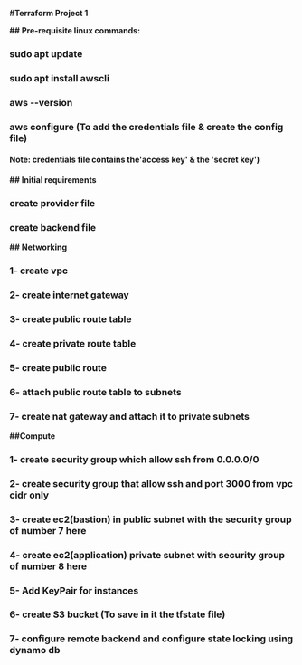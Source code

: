 **#Terraform Project 1** 

**## Pre-requisite linux commands:**

### sudo apt update
### sudo apt install awscli
### aws --version
### aws configure (To add the credentials file & create the config file) 
#### Note: credentials file contains the'access key' & the 'secret key')

**## Initial requirements**
### create provider file
### create backend file


**## Networking**

### 1- create vpc
### 2- create internet gateway
### 3- create public route table
### 4- create private route table
### 5- create public route
### 6- attach public route table to subnets 
### 7- create nat gateway and attach it to private subnets


**##Compute**

### 1- create security group which allow ssh from 0.0.0.0/0
### 2- create security group that allow ssh and port 3000 from vpc cidr only
### 3- create ec2(bastion) in public subnet with the security group of number 7 here
### 4- create ec2(application) private subnet with security group of number 8 here
### 5- Add KeyPair for instances
### 6- create S3 bucket (To save in it the tfstate file)
### 7- configure remote backend and configure state locking using dynamo db

